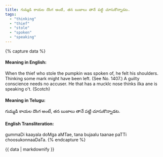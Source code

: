 ```yaml
---
title: గుమ్మడి కాయల దొంగ అంటే, తన బుజాలు తానే పట్టి చూసుకొన్నాడట.
tags:
  - "thinking"
  - "thief"
  - "stole"
  - "spoken"
  - "speaking"
---
```


{% capture data %}
#### Meaning in English:
When the thief who stole the pumpkin was spoken of, he felt his shoulders.
Thinking some mark might have been left.
(See No. 1407.)
A guilty conscience needs no accuser.
He that has a mucklc nose thinks ilka ane is speaking o't. (Scotch)

#### Meaning in Telugu:
గుమ్మడి కాయల దొంగ అంటే, తన బుజాలు తానే పట్టి చూసుకొన్నాడట.

#### English Transliteration:
gummaDi kaayala doMga aMTae, tana bujaalu taanae paTTi choosukonnaaDaTa.
{% endcapture %}

<div class="notice">{{ data | markdownify }}</div>

